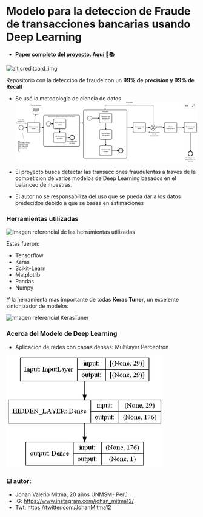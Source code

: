 # Modelo para la deteccion de Fraude de transacciones bancarias usando Deep Learning

* [**Paper completo del proyecto. Aquí 👀📚**](https://drive.google.com/file/d/1rQomklCfWuBcIzAFqs3Pj-GC2qMfhevv/view?usp=sharing)


![alt creditcard_img](https://bit.ly/3wEHelv)

Repositorio con la deteccion de fraude con un **99% de precision y 99% de Recall**

* Se usó la metodologia de ciencia de datos
![model_process](model_process.png)

* El proyecto busca detectar las transacciones fraudulentas a traves de la competicion de varios modelos de Deep Learning basados en el balanceo de muestras.
* El autor no se responsabiliza del uso que se pueda dar a los datos predecidos debido a que se bassa en estimaciones

### Herramientas utilizadas

![Imagen referencial de las herramientas utilizadas](https://cutt.ly/XkUf8rW)

Estas fueron:

* Tensorflow
* Keras
* Scikit-Learn
* Matplotlib
* Pandas
* Numpy

Y la herramienta mas importante de todas **Keras Tuner**, un excelente sintonizador de modelos

![Imagen referencial KerasTuner](https://cutt.ly/GnijTn1)
### Acerca del Modelo de Deep Learning
* Aplicacion de redes con capas densas: Multilayer Perceptron

![Arquitectura del Primer Prototipo de Red](model_final.png)

### El autor:
* Johan Valerio Mitma, 20 años UNMSM- Perú
* IG: https://www.instagram.com/johan_mitma12/
* Twt: https://twitter.com/JohanMitma12
